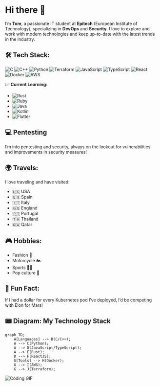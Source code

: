 
# Hi there 👋

I’m **Tom**, a passionate IT student at **Epitech** (European Institute of Technology), specializing in **DevOps** and **Security**. I love to explore and work with modern technologies and keep up-to-date with the latest trends in the industry.

## 🛠️ Tech Stack:
![C](https://img.shields.io/badge/-C-00599C?logo=c&logoColor=white&style=flat-square)
![C++](https://img.shields.io/badge/-C++-00599C?logo=c%2B%2B&logoColor=white&style=flat-square)
![Python](https://img.shields.io/badge/-Python-3776AB?logo=python&logoColor=white&style=flat-square)
![Terraform](https://img.shields.io/badge/-Terraform-623CE4?logo=terraform&logoColor=white&style=flat-square)
![JavaScript](https://img.shields.io/badge/-JavaScript-F7DF1E?logo=javascript&logoColor=black&style=flat-square)
![TypeScript](https://img.shields.io/badge/-TypeScript-3178C6?logo=typescript&logoColor=white&style=flat-square)
![React](https://img.shields.io/badge/-React-61DAFB?logo=react&logoColor=black&style=flat-square)
![Docker](https://img.shields.io/badge/-Docker-2496ED?logo=docker&logoColor=white&style=flat-square)
![AWS](https://img.shields.io/badge/-AWS-232F3E?logo=amazon-aws&logoColor=white&style=flat-square)

📈 **Current Learning:**
- ![Rust](https://img.shields.io/badge/-Rust-000000?logo=rust&logoColor=white&style=flat-square)
- ![Ruby](https://img.shields.io/badge/-Ruby-CC342D?logo=ruby&logoColor=white&style=flat-square)
- ![Java](https://img.shields.io/badge/-Java-007396?logo=java&logoColor=white&style=flat-square)
- ![Kotlin](https://img.shields.io/badge/-Kotlin-0095D5?logo=kotlin&logoColor=white&style=flat-square)
- ![Flutter](https://img.shields.io/badge/-Flutter-02569B?logo=flutter&logoColor=white&style=flat-square)

## 💻 Pentesting
I’m into pentesting and security, always on the lookout for vulnerabilities and improvements in security measures!

## 🌍 Travels:
I love traveling and have visited:
- 🇺🇸 USA
- 🇪🇸 Spain
- 🇮🇹 Italy
- 🇬🇧 England
- 🇵🇹 Portugal
- 🇹🇭 Thailand
- 🇶🇦 Qatar

## 🎮 Hobbies:
- Fashion 👗
- Motorcycle 🏍️
- Sports 🏋️‍♂️
- Pop culture 🎥

## 🚀 Fun Fact:
If I had a dollar for every Kubernetes pod I’ve deployed, I’d be competing with Elon for Mars!

## 📟 Diagram: My Technology Stack
```mermaid
graph TD;
    A[Languages] --> B(C/C++);
    A --> C(Python);
    A --> D(JavaScript/TypeScript);
    A --> E(Rust);
    D --> F(ReactJS);
    G[Tools] --> H(Docker);
    G --> I(AWS);
    G --> J(Terraform);
```
![Coding GIF](https://media.giphy.com/media/13HgwGsXF0aiGY/giphy.gif)
